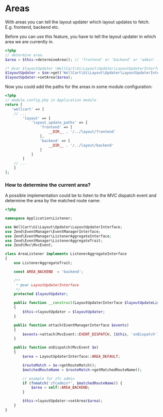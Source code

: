 # Areas

With areas you can tell the layout updater which layout updates to fetch.
E.g. frontend, backend etc.

Before you can use this feature, you have to tell the layout updater
in which area we are currently in.


````php
<?php
// determine area.
$area = $this->determineArea(); // 'frontend' or 'backend' or 'admin' ...

/* @var $layoutUpdater \WellCart\Ui\Layout\Updater\LayoutUpdaterInterface */
$layoutUpdater = $sm->get('WellCart\Ui\Layout\Updater\LayoutUpdaterInterface');
$layoutUpdater->setArea($area);

````

Now you could add the paths for the areas in some module configuration:

````php
<?php
// module.config.php in Application module
return [
   'wellcart' => [
    // ...
        'layout' => [
            'layout_update_paths' => [
                'frontend' => [
                    __DIR__ . '/../layout/frontend'
                ],
                'backend' => [
                    __DIR__ . '/../layout/backend'
                ]
            ]
        ]
    // ...
    ]
];
````

### How to determine the current area?

A possible implementation could be to listen to the MVC dispatch event
and determine the area by the matched route name:


````php
<?php

namespace Application\Listener;

use WellCart\Ui\Layout\Updater\LayoutUpdaterInterface;
use Zend\EventManager\EventManagerInterface;
use Zend\EventManager\ListenerAggregateInterface;
use Zend\EventManager\ListenerAggregateTrait;
use Zend\Mvc\MvcEvent;

class AreaListener implements ListenerAggregateInterface
{
    use ListenerAggregateTrait;

    const AREA_BACKEND  = 'backend';

    /**
     * @var LayoutUpdaterInterface
     */
    protected $layoutUpdater;

    public function __construct(LayoutUpdaterInterface $layoutUpdateListener)
    {
        $this->layoutUpdater = $layoutUpdater;
    }

    public function attach(EventManagerInterface $events)
    {
        $events->attach(MvcEvent::EVENT_DISPATCH, [$this, 'onDispatch']);
    }

    public function onDispatch(MvcEvent $e)
    {
        $area = LayoutUpdaterInterface::AREA_DEFAULT;

        $routeMatch = $e->getRouteMatch();
        $matchedRouteName = $routeMatch->getMatchedRouteName();

        // example for zfc admin
        if (fnmatch('zfcadmin*', $matchedRouteName)) {
            $area = self::AREA_BACKEND;
        }

        $this->layoutUpdater->setArea($area);
    }
}
````
